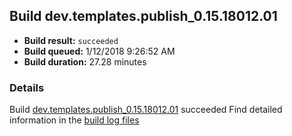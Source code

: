 ## Build dev.templates.publish_0.15.18012.01
- **Build result:** `succeeded`
- **Build queued:** 1/12/2018 9:26:52 AM
- **Build duration:** 27.28 minutes
### Details
Build [dev.templates.publish_0.15.18012.01](https://winappstudio.visualstudio.com/web/build.aspx?pcguid=a4ef43be-68ce-4195-a619-079b4d9834c2&builduri=vstfs%3a%2f%2f%2fBuild%2fBuild%2f24657) succeeded
Find detailed information in the [build log files](https://uwpctdiags.blob.core.windows.net/buildlogs/dev.templates.publish_0.15.18012.01_logs.zip)
